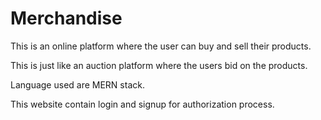 # Merchandise

This is an online platform where the user can buy and sell their products.

This is just like an auction platform where the users bid on the products.

Language used are MERN stack.

This website contain login and signup for authorization process.
